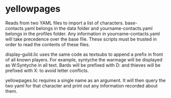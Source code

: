 # yellowpages

Reads from two YAML files to import a list of characters. base-contacts.yaml belongs in the data folder and yourname-contacts.yaml belongs in the profiles folder. Any information in yourname-contacts.yaml will take precedence over the base file.
These scripts must be trusted in order to read the contents of these files.

display-guild.lic uses the same code as textsubs to append a prefix in front of all known players. For example, syntyche the warmage will be displayed as W:Syntyche in all text. Bards will be prefixed with D: and thieves will be prefixed with X: to avoid letter conflicts.

yellowpages.lic requires a single name as an argument. It will then query the two yaml for that character and print out any information recorded about them.
